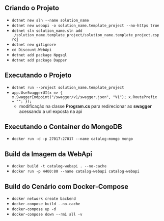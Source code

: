 ## Criando o Projeto

* ```dotnet new sln --name solution_name```
* ```dotnet new webapi -o solution_name.template_project --no-https true```
* ```dotnet sln solution_name.sln add ./solution_name.template_project/solution_name.template_project.csproj```
* ```dotnet new gitignore```
* ```cd Discount.WebApi```
* ```dotnet add package Npgsql```
* ```dotnet add package Dapper```

## Executando o Projeto

* ```dotnet run --project solution_name.template_project```
* ```app.UseSwaggerUI(x => { x.SwaggerEndpoint("/swagger/v1/swagger.json", "V1"); x.RoutePrefix = ""; });```
  * modificação na classe **Program.cs** para redirecionar ao **swagger** acessando a url exposta na api

## Executando o Container do MongoDB

* ```docker run -d -p 27017:27017 --name catalog-mongo mongo```

## Build da Imagem da WebApi

* ```docker build -t catalog-webapi . --no-cache```
* ```docker run -p 4400:80 --name catalog-webapi catalog-webapi```

## Build do Cenário com Docker-Compose

* ```docker network create backend```
* ```docker-compose build --no-cache```
* ```docker-compose up -d```
* ```docker-compose down --rmi all -v```